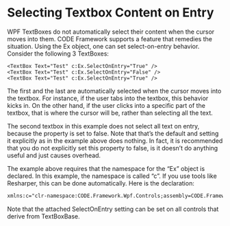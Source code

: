 # Selecting Textbox Content on Entry

WPF TextBoxes do not automatically select their content when the cursor moves into them. CODE Framework supports a feature that remedies the situation. Using the Ex object, one can set select-on-entry behavior. Consider the following 3 TextBoxes:

```
<TextBox Text="Test" c:Ex.SelectOnEntry="True" />
<TextBox Text="Test" c:Ex.SelectOnEntry="False" />
<TextBox Text="Test" c:Ex.SelectOnEntry="True" />
```

The first and the last are automatically selected when the cursor moves into the textbox. For instance, if the user tabs into the textbox, this behavior kicks in. On the other hand, if the user clicks into a specific part of the textbox, that is where the cursor will be, rather than selecting all the text.

The second textbox in this example does not select all text on entry, because the property is set to false. Note that that’s the default and setting it explicitly as in the example above does nothing. In fact, it is recommended that you do not explicitly set this property to false, is it doesn’t do anything useful and just causes overhead.

The example above requires that the namespace for the “Ex” object is declared. In this example, the namespace is called “c”. If you use tools like Resharper, this can be done automatically. Here is the declaration:

```xml
xmlns:c="clr-namespace:CODE.Framework.Wpf.Controls;assembly=CODE.Framework.Wpf"
```

Note that the attached SelectOnEntry setting can be set on all controls that derive from TextBoxBase.
